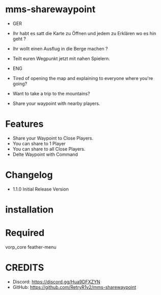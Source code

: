 # mms-sharewaypoint

- GER

- Ihr habt es satt die Karte zu Öffnen und jedem zu Erklären wo es hin geht ?
- Ihr wollt einen Ausflug in die Berge machen ?
- Teilt euren Wegpunkt jetzt mit nahen Spielern.

- ENG

- Tired of opening the map and explaining to everyone where you're going?
- Want to take a trip to the mountains?
- Share your waypoint with nearby players.

# Features
 
- Share your Waypoint to Close Players.
- You can share to 1 Player
- You can share to all Close Players.
- Delte Waypoint with Command

# Changelog

- 1.1.0 Initial Release Version


# installation 



# Required

vorp_core
feather-menu

# CREDITS
- Discord: https://discord.gg/Hua9DFXZYN
- GitHub: https://github.com/RetryR1v2/mms-sharewaypoint